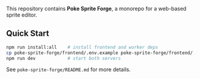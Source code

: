 This repository contains **Poke Sprite Forge**, a monorepo for a web-based sprite editor.

## Quick Start

```bash
npm run install:all    # install frontend and worker deps
cp poke-sprite-forge/frontend/.env.example poke-sprite-forge/frontend/.env
npm run dev            # start both servers
```

See `poke-sprite-forge/README.md` for more details.
